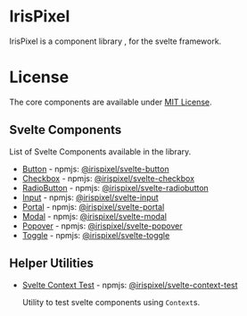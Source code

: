 # IrisPixel 

IrisPixel is a component library , for the svelte framework.

# License

The core components are available under [MIT License](https://github.com/irispixel/irispixel-ui/tree/main/LICENSE.md). 


## Svelte Components

List of Svelte Components available in the library.

* [Button](https://github.com/irispixel/irispixel-ui/tree/main/svelte/core/button)  -  npmjs: [@irispixel/svelte-button](https://www.npmjs.com/package/@irispixel/svelte-button)
* [Checkbox](https://github.com/irispixel/irispixel-ui/tree/main/svelte/core/checkbox)  -  npmjs: [@irispixel/svelte-checkbox](https://www.npmjs.com/package/@irispixel/svelte-checkbox)
* [RadioButton](https://github.com/irispixel/irispixel-ui/tree/main/svelte/core/radiobutton)  -  npmjs: [@irispixel/svelte-radiobutton](https://www.npmjs.com/package/@irispixel/svelte-radiobutton)
* [Input](https://github.com/irispixel/irispixel-ui/tree/main/svelte/core/input)  -  npmjs: [@irispixel/svelte-input](https://www.npmjs.com/package/@irispixel/svelte-input)
* [Portal](https://github.com/irispixel/irispixel-ui/tree/main/svelte/core/portal)  -  npmjs: [@irispixel/svelte-portal](https://www.npmjs.com/package/@irispixel/svelte-portal)
* [Modal](https://github.com/irispixel/irispixel-ui/tree/main/svelte/popovers/modal)  -  npmjs: [@irispixel/svelte-modal](https://www.npmjs.com/package/@irispixel/svelte-modal)
* [Popover](https://github.com/irispixel/irispixel-ui/tree/main/svelte/popovers/popover)  -  npmjs: [@irispixel/svelte-popover](https://www.npmjs.com/package/@irispixel/svelte-popover)
* [Toggle](https://github.com/irispixel/irispixel-ui/tree/main/svelte/popovers/togglebutton)  -  npmjs: [@irispixel/svelte-toggle](https://www.npmjs.com/package/@irispixel/svelte-toggle)

## Helper Utilities

* [Svelte Context Test](https://github.com/irispixel/irispixel-ui/tree/main/svelte/test/context_test)  -  npmjs: [@irispixel/svelte-context-test](https://www.npmjs.com/package/@irispixel/svelte-context-test)

    Utility to test svelte components using `Context`s.

    